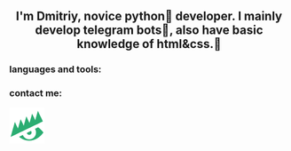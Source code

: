 

## <div align="center">I'm Dmitriy, novice python🐍 developer. I mainly **develop  telegram bots**🤖, also have basic knowledge of **html&css**.🌺</div>  
  
### languages and tools:

### contact me: 

[![header](https://github.com/shihkebab/shihkebab/blob/master/assets/lolz/LolzTeam-Logo-Green.png)](https://zelenka.guru/members/shkbab)

